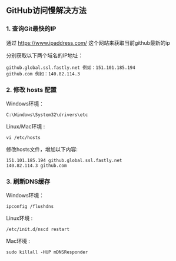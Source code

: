## GitHub访问慢解决方法

### 1. 查询Git最快的IP

通过 https://www.ipaddress.com/ 这个网站来获取当前github最新的ip

分别获取以下两个域名的IP地址：

```
github.global.ssl.fastly.net 例如：151.101.185.194 
github.com 例如：140.82.114.3
```

### 2. 修改 hosts 配置

Windows环境：

```
C:\Windows\System32\drivers\etc
```

Linux/Mac环境 :

```
vi /etc/hosts
```

修改hosts文件，增加以下内容:

```
151.101.185.194 github.global.ssl.fastly.net 
140.82.114.3 github.com
```

### 3. 刷新DNS缓存

Windows环境：

```
ipconfig /flushdns
```

Linux环境 :

```
/etc/init.d/nscd restart
```

Mac环境 :

```
sudo killall -HUP mDNSResponder
```

